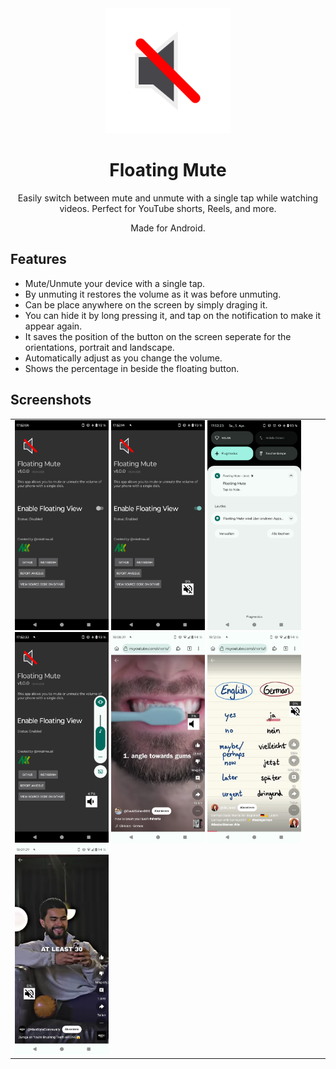 <center>
    <img src="logo.svg" width="200px" />
    <h1>Floating Mute</h1>
    <p>
        Easily switch between mute and unmute with a single tap while watching videos. Perfect for YouTube shorts, Reels, and more.
    </p>
    <p>
        Made for Android.
    </p>
</center>

## Features
- Mute/Unmute your device with a single tap.
- By unmuting it restores the volume as it was before unmuting.
- Can be place anywhere on the screen by simply draging it.
- You can hide it by long pressing it, and tap on the notification to make it appear again.
- It saves the position of the button on the screen seperate for the orientations, portrait and landscape.
- Automatically adjust as you change the volume.
- Shows the percentage in beside the floating button.


## Screenshots

<table>
    <tr>
        <td>
            <img src="screenshots/01.png" width="150px" />
            <img src="screenshots/02.png" width="150px" />
            <img src="screenshots/03.png" width="150px" />
            <img src="screenshots/04.png" width="150px" />
            <img src="screenshots/05.png" width="150px" />
            <img src="screenshots/06.png" width="150px" />
            <img src="screenshots/07.png" width="150px" />
        </td>
    </tr>
</table>
